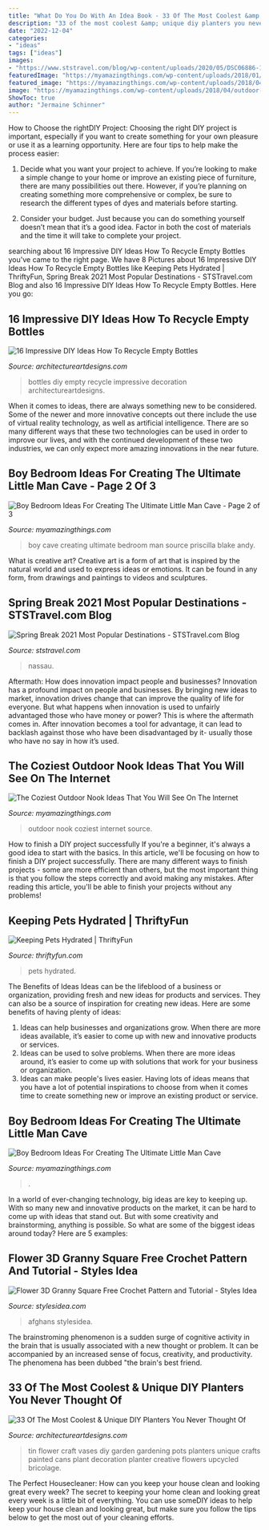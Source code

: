 ```yaml
---
title: "What Do You Do With An Idea Book - 33 Of The Most Coolest &amp; Unique Diy Planters You Never Thought Of"
description: "33 of the most coolest &amp; unique diy planters you never thought of"
date: "2022-12-04"
categories:
- "ideas"
tags: ["ideas"]
images:
- "https://www.ststravel.com/blog/wp-content/uploads/2020/05/DSC06886-1-1080x1620.jpg"
featuredImage: "https://myamazingthings.com/wp-content/uploads/2018/01/boys-room-ideas-2-.jpg"
featured_image: "https://myamazingthings.com/wp-content/uploads/2018/04/outdoor-nook-.jpg"
image: "https://myamazingthings.com/wp-content/uploads/2018/04/outdoor-nook-.jpg"
ShowToc: true
author: "Jermaine Schinner"
---
```



How to Choose the rightDIY Project:
Choosing the right DIY project is important, especially if you want to create something for your own pleasure or use it as a learning opportunity. Here are four tips to help make the process easier:
1. Decide what you want your project to achieve. If you’re looking to make a simple change to your home or improve an existing piece of furniture, there are many possibilities out there. However, if you’re planning on creating something more comprehensive or complex, be sure to research the different types of dyes and materials before starting.

2. Consider your budget. Just because you can do something yourself doesn’t mean that it’s a good idea. Factor in both the cost of materials and the time it will take to complete your project.

	

		
searching about 16 Impressive DIY Ideas How To Recycle Empty Bottles you've came to the right page. We have 8 Pictures about 16 Impressive DIY Ideas How To Recycle Empty Bottles like Keeping Pets Hydrated | ThriftyFun, Spring Break 2021 Most Popular Destinations - STSTravel.com Blog and also 16 Impressive DIY Ideas How To Recycle Empty Bottles. Here you go:
		
    
## 16 Impressive DIY Ideas How To Recycle Empty Bottles

<img loading=lazy src="https://www.architectureartdesigns.com/wp-content/uploads/2013/03/decoration-bottles-diy-ArchitectureArtDesigns-14.jpg" onerror="this.onerror=null;this.src='https://tse2.mm.bing.net/th?id=OIP.pjZn0FNMfvY0taDydgX2CAHaJ6&amp;pid=15.1';" alt="16 Impressive DIY Ideas How To Recycle Empty Bottles">

_Source: architectureartdesigns.com_

>bottles diy empty recycle impressive decoration architectureartdesigns. 

	

When it comes to ideas, there are always something new to be considered. Some of the newer and more innovative concepts out there include the use of virtual reality technology, as well as artificial intelligence. There are so many different ways that these two technologies can be used in order to improve our lives, and with the continued development of these two industries, we can only expect more amazing innovations in the near future.

    
## Boy Bedroom Ideas For Creating The Ultimate Little Man Cave - Page 2 Of 3

<img loading=lazy src="http://myamazingthings.com/wp-content/uploads/2018/01/boys-room-ideas-10-.jpg" onerror="this.onerror=null;this.src='https://tse3.mm.bing.net/th?id=OIP.Wc9LFU854-bvUID7OtTyJwHaKX&amp;pid=15.1';" alt="Boy Bedroom Ideas For Creating The Ultimate Little Man Cave - Page 2 of 3">

_Source: myamazingthings.com_

>boy cave creating ultimate bedroom man source priscilla blake andy. 

	

What is creative art?
Creative art is a form of art that is inspired by the natural world and used to express ideas or emotions. It can be found in any form, from drawings and paintings to videos and sculptures.

    
## Spring Break 2021 Most Popular Destinations - STSTravel.com Blog

<img loading=lazy src="https://www.ststravel.com/blog/wp-content/uploads/2020/05/DSC06886-1-1080x1620.jpg" onerror="this.onerror=null;this.src='https://tse1.mm.bing.net/th?id=OIP.bQDU05awHde-r5zl3sfHlgHaLH&amp;pid=15.1';" alt="Spring Break 2021 Most Popular Destinations - STSTravel.com Blog">

_Source: ststravel.com_

>nassau. 

	

Aftermath: How does innovation impact people and businesses?
Innovation has a profound impact on people and businesses. By bringing new ideas to market, innovation drives change that can improve the quality of life for everyone. But what happens when innovation is used to unfairly advantaged those who have money or power? This is where the aftermath comes in. After innovation becomes a tool for advantage, it can lead to backlash against those who have been disadvantaged by it- usually those who have no say in how it’s used.

    
## The Coziest Outdoor Nook Ideas That You Will See On The Internet

<img loading=lazy src="https://myamazingthings.com/wp-content/uploads/2018/04/outdoor-nook-.jpg" onerror="this.onerror=null;this.src='https://tse3.mm.bing.net/th?id=OIP.CKi_tNhrIFYV5yebU8xn1AHaJ4&amp;pid=15.1';" alt="The Coziest Outdoor Nook Ideas That You Will See On The Internet">

_Source: myamazingthings.com_

>outdoor nook coziest internet source. 

	

How to finish a DIY project successfully
If you're a beginner, it's always a good idea to start with the basics. In this article, we'll be focusing on how to finish a DIY project successfully. There are many different ways to finish projects - some are more efficient than others, but the most important thing is that you follow the steps correctly and avoid making any mistakes. After reading this article, you'll be able to finish your projects without any problems!

    
## Keeping Pets Hydrated | ThriftyFun

<img loading=lazy src="http://img.thrfun.com/img/107/457/pets_hydrated_l2.jpg" onerror="this.onerror=null;this.src='https://tse2.mm.bing.net/th?id=OIP.MAvQlnTT8T-VSrptKUFgkQHaLH&amp;pid=15.1';" alt="Keeping Pets Hydrated | ThriftyFun">

_Source: thriftyfun.com_

>pets hydrated. 

	

The Benefits of Ideas
Ideas can be the lifeblood of a business or organization, providing fresh and new ideas for products and services. They can also be a source of inspiration for creating new ideas. Here are some benefits of having plenty of ideas: 
1. Ideas can help businesses and organizations grow. When there are more ideas available, it’s easier to come up with new and innovative products or services. 
2. Ideas can be used to solve problems. When there are more ideas around, it’s easier to come up with solutions that work for your business or organization. 
3. Ideas can make people's lives easier. Having lots of ideas means that you have a lot of potential inspirations to choose from when it comes time to create something new or improve an existing product or service. 

    
## Boy Bedroom Ideas For Creating The Ultimate Little Man Cave

<img loading=lazy src="https://myamazingthings.com/wp-content/uploads/2018/01/boys-room-ideas-2-.jpg" onerror="this.onerror=null;this.src='https://tse1.mm.bing.net/th?id=OIP.2amFHkQHA9F_7o1K1FQVXAHaHa&amp;pid=15.1';" alt="Boy Bedroom Ideas For Creating The Ultimate Little Man Cave">

_Source: myamazingthings.com_

>. 

	

In a world of ever-changing technology, big ideas are key to keeping up. With so many new and innovative products on the market, it can be hard to come up with ideas that stand out. But with some creativity and brainstorming, anything is possible. So what are some of the biggest ideas around today? Here are 5 examples: 

    
## Flower 3D Granny Square Free Crochet Pattern And Tutorial - Styles Idea

<img loading=lazy src="https://stateless.stylesidea.com/2018/02/flower-3d-crochet-granny-square.jpg" onerror="this.onerror=null;this.src='https://tse2.mm.bing.net/th?id=OIP.9rHFTVVxqBzPI8E6rjEJ7QHaEK&amp;pid=15.1';" alt="Flower 3D Granny Square Free Crochet Pattern and Tutorial - Styles Idea">

_Source: stylesidea.com_

>afghans stylesidea. 

	

The brainstroming phenomenon is a sudden surge of cognitive activity in the brain that is usually associated with a new thought or problem. It can be accompanied by an increased sense of focus, creativity, and productivity. The phenomena has been dubbed "the brain's best friend.

    
## 33 Of The Most Coolest &amp; Unique DIY Planters You Never Thought Of

<img loading=lazy src="https://www.architectureartdesigns.com/wp-content/uploads/2015/03/254.jpg" onerror="this.onerror=null;this.src='https://tse3.mm.bing.net/th?id=OIP.FJd1Row-trtVvfrsAFOpwwHaLH&amp;pid=15.1';" alt="33 Of The Most Coolest &amp; Unique DIY Planters You Never Thought Of">

_Source: architectureartdesigns.com_

>tin flower craft vases diy garden gardening pots planters unique crafts painted cans plant decoration planter creative flowers upcycled bricolage. 

	

The Perfect Housecleaner: How can you keep your house clean and looking great every week?
The secret to keeping your home clean and looking great every week is a little bit of everything. You can use someDIY ideas to help keep your house clean and looking great, but make sure you follow the tips below to get the most out of your cleaning efforts.

